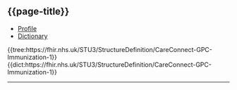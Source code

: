 ## {{page-title}}

<!--// start of code snippet -->
<div>
    <ul class="nav nav-tabs" role="tablist">
      <li role="presentation" class="active">
        <a href="#profile-1" role="tab" data-toggle="tab">Profile</a>
      </li>
      <li role="presentation">
        <a href="#dictionary-1" role="tab" data-toggle="tab">Dictionary</a>
      </li>
  </ul>

  <!-- Tab panes -->
  <div class="tab-content snippet nhsd-!t-margin-bottom-6">
    <div role="tabpanel" class="tab-pane active" id="profile-1">
        {{tree:https://fhir.nhs.uk/STU3/StructureDefinition/CareConnect-GPC-Immunization-1}}
    </div>
    <div role="tabpanel" class="tab-pane" id="dictionary-1">
        {{dict:https://fhir.nhs.uk/STU3/StructureDefinition/CareConnect-GPC-Immunization-1}} 
    </div>
  </div>
</div>
<!--// end of code snippet -->

---